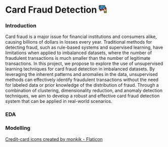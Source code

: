 # Card Fraud Detection <img src="https://github.com/aditya2695/Card-Fraud-Detection/blob/main/images/card.png?raw=true" width="24">

### Introduction
<p>Card fraud is a major issue for financial institutions and consumers alike, causing billions of dollars in losses every year. Traditional methods for detecting fraud, such as rule-based systems and supervised learning, have limitations when applied to imbalanced datasets, where the number of fraudulent transactions is much smaller than the number of legitimate transactions. In this project, we propose to explore the use of unsupervised learning techniques for card fraud detection in imbalanced datasets. By leveraging the inherent patterns and anomalies in the data, unsupervised methods can effectively identify fraudulent transactions without the need for labeled data or prior knowledge of the distribution of fraud. Through a combination of clustering, dimensionality reduction, and anomaly detection techniques, we aim to develop a robust and effective card fraud detection system that can be applied in real-world scenarios.
</p>


### EDA


### Modelling





<a href="https://www.flaticon.com/free-icons/credit-card" title="credit-card icons">Credit-card icons created by monkik - Flaticon</a>
 
